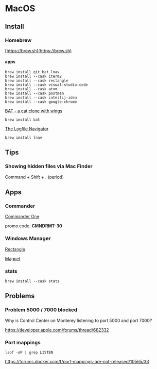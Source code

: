 # MacOS

## Install

### Homebrew

[https://brew.sh](https://brew.sh)

#### apps

```
brew install git bat lnav
brew install --cask iterm2
brew install --cask rectangle
brew install --cask visual-studio-code
brew install --cask atom
brew install --cask postman
brew install --cask intellij-idea
brew install --cask google-chrome
```

[BAT - a cat clone with wings](https://github.com/sharkdp/bat)

```
brew install bat
```

[The Logfile Navigator](https://lnav.org/)

```
brew install lnav
```

## Tips

### Showing hidden files via Mac Finder

Command + Shift + . (period) 

## Apps

### Commander

[Commander One](https://mac.eltima.com/commander-one-purchase.html)

promo code: **CMNDRMT-30**

### Windows Manager

[Rectangle](https://rectangleapp.com/)

[Magnet](https://apps.apple.com/us/app/magnet/id441258766?mt=12)

### stats


```
brew install --cask stats
```



## Problems

### Problem 5000 / 7000 blocked

Why is Control Center on Monterey listening to port 5000 and port 7000?

https://developer.apple.com/forums/thread/682332

### Port mappings

```
lsof -nP | grep LISTEN
```

https://forums.docker.com/t/port-mappings-are-not-released/10565/33

